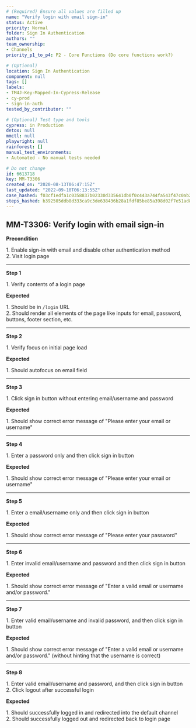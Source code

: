 ```yaml
---
# (Required) Ensure all values are filled up
name: "Verify login with email sign-in"
status: Active
priority: Normal
folder: Sign In Authentication
authors: ""
team_ownership:
- Channels
priority_p1_to_p4: P2 - Core Functions (Do core functions work?)

# (Optional)
location: Sign In Authentication
component: null
tags: []
labels:
- TM4J-Key-Mapped-In-Cypress-Release
- cy-prod
- sign-in-auth
tested_by_contributor: ""

# (Optional) Test type and tools
cypress: in Production
detox: null
mmctl: null
playwright: null
rainforest: []
manual_test_environments:
- Automated - No manual tests needed

# Do not change
id: 6613718
key: MM-T3306
created_on: "2020-08-13T06:47:15Z"
last_updated: "2022-09-10T06:13:55Z"
case_hashed: f03cf1edfa1c0358837b02330d335641db0f0c443a744fa543f47c0ab2a8461a39d35e83000eb7584563626db42052a5
steps_hashed: b392505ddb8d333ca9c3de638436b28a1fdf85be85a398d02f7e51ad83243fb54d2ca1ac5ed19001e15b155ba12c5ee9
---
```


<!-- (Auto-generated) Based on frontmatter's "key" and "name" -->

## MM-T3306: Verify login with email sign-in

**Precondition**

1\. Enable sign-in with email and disable other authentication method\
2\. Visit login page

---

**Step 1**

1\. Verify contents of a login page

**Expected**

1\. Should be in `/login` URL\
2\. Should render all elements of the page like inputs for email, password, buttons, footer section, etc.

---

**Step 2**

1\. Verify focus on initial page load

**Expected**

1\. Should autofocus on email field

---

**Step 3**

1\. Click sign in button without entering email/username and password

**Expected**

​​​​1. Should show correct error message of "Please enter your email or username"

---

**Step 4**

1\. Enter a password only and then click sign in button

**Expected**

​​​​1. Should show correct error message of "Please enter your email or username"

---

**Step 5**

1\. Enter a email/username only and then click sign in button

**Expected**

1\. Should show correct error message of "Please enter your password"

---

**Step 6**

1\. Enter invalid email/username and password and then click sign in button

**Expected**

1\. Should show correct error message of "Enter a valid email or username and/or password."

---

**Step 7**

1\. Enter valid email/username and invalid password, and then click sign in button

**Expected**

1\. Should show correct error message of "Enter a valid email or username and/or password." (without hinting that the username is correct)

---

**Step 8**

1\. Enter valid email/username and password, and then click sign in button\
2\. Click logout after successful login

**Expected**

1\. Should successfully logged in and redirected into the default channel\
2\. Should successfully logged out and redirected back to login page
